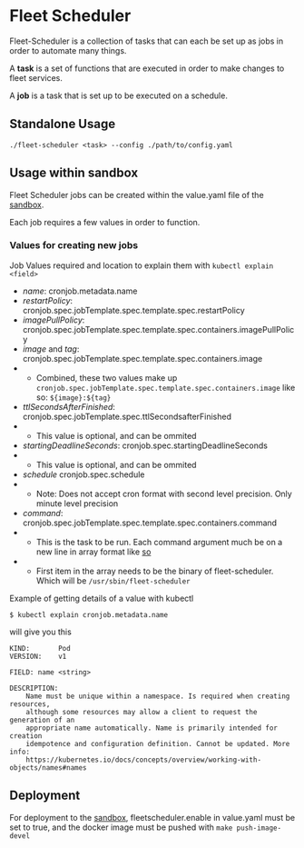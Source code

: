 # Fleet Scheduler

Fleet-Scheduler is a collection of tasks that can each be set up as jobs in order to automate many things.

A **task** is a set of functions that are executed in order to make changes to fleet services.

A **job** is a task that is set up to be executed on a schedule.

## Standalone Usage

```
./fleet-scheduler <task> --config ./path/to/config.yaml
```
## Usage within sandbox

Fleet Scheduler jobs can be created within the value.yaml file of the [sandbox](https://github.com/metal-toolbox/sandbox).

Each job requires a few values in order to function.

### Values for creating new jobs

Job Values required and location to explain them with `kubectl explain <field>`

- _name_: cronjob.metadata.name
- _restartPolicy_: cronjob.spec.jobTemplate.spec.template.spec.restartPolicy
- _imagePullPolicy_: cronjob.spec.jobTemplate.spec.template.spec.containers.imagePullPolicy
- _image_ and _tag_: cronjob.spec.jobTemplate.spec.template.spec.containers.image
- - Combined, these two values make up `cronjob.spec.jobTemplate.spec.template.spec.containers.image` like so: `${image}:${tag}`
- _ttlSecondsAfterFinished_: cronjob.spec.jobTemplate.spec.ttlSecondsafterFinished
- - This value is optional, and can be ommited
- _startingDeadlineSeconds_: cronjob.spec.startingDeadlineSeconds
- - This value is optional, and can be ommited
- _schedule_ cronjob.spec.schedule
- - Note: Does not accept cron format with second level precision. Only minute level precision
- _command_: cronjob.spec.jobTemplate.spec.template.spec.containers.command
- - This is the task to be run. Each command argument much be on a new line in array format like [so](https://stackoverflow.com/a/33136212/16289779)
- - First item in the array needs to be the binary of fleet-scheduler. Which will be `/usr/sbin/fleet-scheduler`

Example of getting details of a value with kubectl

```shell
$ kubectl explain cronjob.metadata.name
```

will give you this

```shell
KIND:       Pod
VERSION:    v1

FIELD: name <string>

DESCRIPTION:
    Name must be unique within a namespace. Is required when creating resources,
    although some resources may allow a client to request the generation of an
    appropriate name automatically. Name is primarily intended for creation
    idempotence and configuration definition. Cannot be updated. More info:
    https://kubernetes.io/docs/concepts/overview/working-with-objects/names#names

```

## Deployment

For deployment to the [sandbox](https://github.com/metal-toolbox/sandbox), fleetscheduler.enable in value.yaml must be set to true, and the docker image must be pushed with `make push-image-devel`
